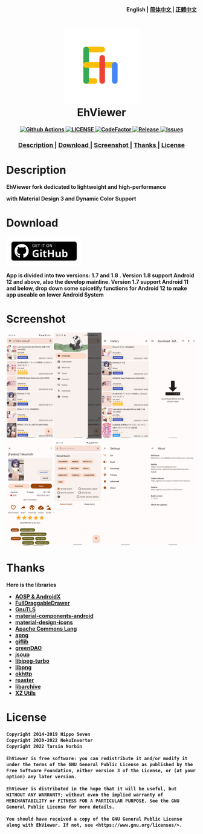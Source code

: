 <p align="right">
  <strong>English<strong>
  <span> | </span>
  <a href="https://github.com/Ehviewer-Overhauled/Ehviewer/blob/1.7.x.x/docs/README/zh-cn.md">
  简体中文
  </a>
  <span> | <span>
  <a href="https://github.com/Ehviewer-Overhauled/Ehviewer/blob/1.7.x.x/docs/README/zh-tw.md">
  正體中文
  </a>
</p>

<h1 align="center">
  <img src="../../art/launcher_icon-web.svg" width="200">
  <br>EhViewer<br>
</h1>

<p align="center">
  <a href="https://github.com/Ehviewer-Overhauled/Ehviewer/actions/workflows/ci.yml">
    <img src="https://github.com/Ehviewer-Overhauled/Ehviewer/actions/workflows/ci.yml/badge.svg" alt="Github Actions">
  </a>
  <a href="https://github.com/Ehviewer-Overhauled/Ehviewer/blob/1.7.x.x/LICENSE">
    <img src="https://img.shields.io/github/license/Ehviewer-Overhauled/Ehviewer" alt="LICENSE">
  </a>
  <a href="https://www.codefactor.io/repository/github/Ehviewer-Overhauled/ehviewer">
    <img src="https://www.codefactor.io/repository/github/Ehviewer-Overhauled/ehviewer/badge" alt="CodeFactor">
  </a>
  <a href="https://github.com/Ehviewer-Overhauled/Ehviewer/releases">
    <img src="https://img.shields.io/github/v/release/Ehviewer-Overhauled/ehviewer?include_prereleases" alt="Release">
  </a>
  <a href="https://github.com/Ehviewer-Overhauled/Ehviewer/issues">
    <img src="https://img.shields.io/github/issues/Ehviewer-Overhauled/ehviewer" alt="Issues">
  </a>
</p>

<div align="center">
  <h3>
    <a href="https://github.com/Ehviewer-Overhauled/Ehviewer/blob/1.7.x.x/docs/README/en.md#description">
    Description
    </a>
    <span> | </span>
    <a href="https://github.com/Ehviewer-Overhauled/Ehviewer/blob/1.7.x.x/docs/README/en.md#download">
    Download
    </a>
    <span> | </span>
    <a href="https://github.com/Ehviewer-Overhauled/Ehviewer/blob/1.7.x.x/docs/README/en.md#screenshot">
    Screenshot
    </a>
    <span> | </span>
    <a href="https://github.com/Ehviewer-Overhauled/Ehviewer/blob/1.7.x.x/docs/README/en.md#thanks">
    Thanks
    </a>
    <span> | </span>
    <a href="https://github.com/Ehviewer-Overhauled/Ehviewer/blob/1.7.x.x/docs/README/en.md#license">
    License
    </a>
  </h3>
</div>


# Description

EhViewer fork dedicated to lightweight and high-performance

with Material Design 3 and Dynamic Color Support

# Download

<a href="https://github.com/Ehviewer-Overhauled/Ehviewer/releases"><img alt="Get it on Github" src="../../art/get-it-on-github.svg" width="200px"/></a>

App is divided into two versions: 1.7 and 1.8 . Version 1.8 support Android 12 and above, also the develop mainline. Version 1.7 support Android 11 and below, drop down some spicetify functions for Android 12 to make app useable on lower Android System

# Screenshot

![screenshot-01](../../art/screenshot-01.png)
![screenshot-02](../../art/screenshot-02.png)

# Thanks

Here is the libraries

- [AOSP & AndroidX](http://source.android.com/)
- [FullDraggableDrawer](https://github.com/PureWriter/FullDraggableDrawer)
- [GnuTLS](https://gnutls.org/)
- [material-components-android](https://github.com/material-components/material-components-android)
- [material-design-icons](https://github.com/google/material-design-icons)
- [Apache Commons Lang](https://commons.apache.org/proper/commons-lang/)
- [apng](http://apng.sourceforge.net/)
- [giflib](http://giflib.sourceforge.net)
- [greenDAO](https://github.com/greenrobot/greenDAO)
- [jsoup](https://github.com/jhy/jsoup)
- [libjpeg-turbo](https://libjpeg-turbo.org/)
- [libpng](http://www.libpng.org/pub/png/libpng.html)
- [okhttp](https://github.com/square/okhttp)
- [roaster](https://github.com/forge/roaster)
- [libarchive](http://www.libarchive.org/)
- [XZ Utils](https://tukaani.org/xz/)


# License

    Copyright 2014-2019 Hippo Seven
    Copyright 2020-2022 NekoInverter
    Copyright 2022 Tarsin Norbin

    EhViewer is free software: you can redistribute it and/or modify it under the terms of the GNU General Public License as published by the Free Software Foundation, either version 3 of the License, or (at your option) any later version.

    EhViewer is distributed in the hope that it will be useful, but WITHOUT ANY WARRANTY; without even the implied warranty of MERCHANTABILITY or FITNESS FOR A PARTICULAR PURPOSE. See the GNU General Public License for more details.

    You should have received a copy of the GNU General Public License along with EhViewer. If not, see <https://www.gnu.org/licenses/>.
